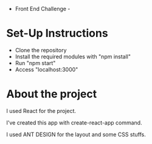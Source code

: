- Front End Challenge -

# Set-Up Instructions

- Clone the repository
- Install the required modules with "npm install"
- Run "npm start"
- Access "localhost:3000"

# About the project

I used React for the project.

I've created this app with create-react-app command.

I used ANT DESIGN for the layout and some CSS stuffs.

